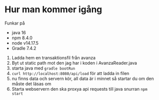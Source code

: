 # Hur man kommer igång

Funkar på
- java 16
- npm 8.4.0
- node v14.17.5
- Gradle 7.4.2

1. Ladda hem en transaktionsfil från avanza
2. Byt ut static path mot den jag har i koden i AvanzaReader.java
3. starta java med `gradle bootRun`
4. `curl http://localhost:8080/api/load` för att ladda in filen
5. nu finns data och servern kör, all data är i minnet så startar du om den måste det läsas om
6. Starta webservern den ska proxya api requests till java snurran `npm start`
